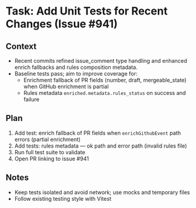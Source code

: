 # Task: Add Unit Tests for Recent Changes (Issue #941)

## Context

- Recent commits refined issue_comment type handling and enhanced enrich fallbacks and rules composition metadata.
- Baseline tests pass; aim to improve coverage for:
  - Enrichment fallback of PR fields (number, draft, mergeable_state) when GitHub enrichment is partial
  - Rules metadata `enriched.metadata.rules_status` on success and failure

## Plan

1. Add test: enrich fallback of PR fields when `enrichGithubEvent` path errors (partial enrichment)
2. Add tests: rules metadata — ok path and error path (invalid rules file)
3. Run full test suite to validate
4. Open PR linking to issue #941

## Notes

- Keep tests isolated and avoid network; use mocks and temporary files
- Follow existing testing style with Vitest
